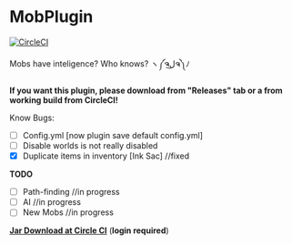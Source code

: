 # MobPlugin 

[![CircleCI](https://circleci.com/gh/PikyCZ/MobPlugin/tree/master.svg?style=shield&circle-token=)](https://circleci.com/gh/PikyCZ/MobPlugin/tree/master)

Mobs have inteligence? Who knows? ヽ༼ຈل͜ຈ༽ﾉ

**If you want this plugin, please download from "Releases" tab or a from working build from CircleCI!**

Know Bugs:
- [ ]  Config.yml [now plugin save default config.yml]
- [ ]  Disable worlds is not really disabled
- [X]  Duplicate items in inventory [Ink Sac] //fixed

**TODO**
- [ ] Path-finding //in progress
- [ ] AI //in progress
- [ ] New Mobs //in progress

__[Jar Download at Circle CI](https://circleci.com/gh/PikyCZ/MobPlugin/tree/master/)__ (**login required**)
